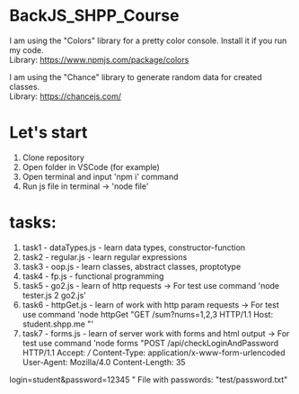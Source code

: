 # BackJS_SHPP_Course

I am using the "Colors" library for a pretty color console. Install it if you run my code.  
Library: https://www.npmjs.com/package/colors

I am using the "Chance" library to generate random data for created classes.  
Library: https://chancejs.com/

# Let's start

1. Clone repository
2. Open folder in VSCode (for example)
3. Open terminal and input 'npm i' command
4. Run js file in terminal -> 'node file'

# tasks:

1. task1 - dataTypes.js - learn data types, constructor-function
2. task2 - regular.js - learn regular expressions
3. task3 - oop.js - learn classes, abstract classes, proptotype
4. task4 - fp.js - functional programming
5. task5 - go2.js - learn of http requests -> For test use command 'node tester.js 2 go2.js'
6. task6 - httpGet.js - learn of work with http param requests -> For test use command 'node httpGet "GET /sum?nums=1,2,3 HTTP/1.1
   Host: student.shpp.me
   "'
7. task7 - forms.js - learn of server work with forms and html output -> For test use command 'node forms "POST /api/checkLoginAndPassword HTTP/1.1
   Accept: _/_
   Content-Type: application/x-www-form-urlencoded
   User-Agent: Mozilla/4.0
   Content-Length: 35

login=student&password=12345
"
File with passwords: "test/password.txt"

